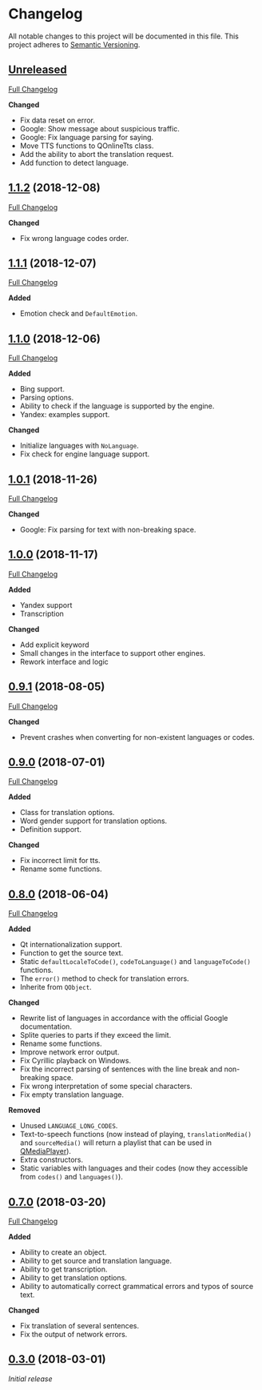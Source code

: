 # Changelog

All notable changes to this project will be documented in this file. This project adheres to [Semantic Versioning](http://semver.org/spec/v2.0.0.html).

## [Unreleased](https://github.com/crow-translate/crow-translate/tree/HEAD)

[Full Changelog](https://github.com/crow-translate/QOnlineTranslator/compare/1.1.2...HEAD)

**Changed**

-   Fix data reset on error.
-   Google: Show message about suspicious traffic.
-   Google: Fix language parsing for saying.
-   Move TTS functions to QOnlineTts class.
-   Add the ability to abort the translation request.
-   Add function to detect language.

## [1.1.2](https://github.com/crow-translate/QOnlineTranslator/tree/1.1.2) (2018-12-08)

[Full Changelog](https://github.com/crow-translate/QOnlineTranslator/compare/1.1.1...1.1.2)

**Changed**

-   Fix wrong language codes order.

## [1.1.1](https://github.com/crow-translate/QOnlineTranslator/tree/1.1.1) (2018-12-07)

[Full Changelog](https://github.com/crow-translate/QOnlineTranslator/compare/1.1.0...1.1.1)

**Added**

-   Emotion check and `DefaultEmotion`.

## [1.1.0](https://github.com/crow-translate/QOnlineTranslator/tree/1.1.0) (2018-12-06)

[Full Changelog](https://github.com/crow-translate/QOnlineTranslator/compare/1.0.1...1.1.0)

**Added**

-   Bing support.
-   Parsing options.
-   Ability to check if the language is supported by the engine.
-   Yandex: examples support.

**Changed**

-   Initialize languages with `NoLanguage`.
-   Fix check for engine language support.

## [1.0.1](https://github.com/crow-translate/QOnlineTranslator/tree/1.0.1) (2018-11-26)

[Full Changelog](https://github.com/crow-translate/QOnlineTranslator/compare/1.0.0...1.0.1)

**Changed**

-   Google: Fix parsing for text with non-breaking space.

## [1.0.0](https://github.com/crow-translate/QOnlineTranslator/tree/1.0.0) (2018-11-17)

[Full Changelog](https://github.com/crow-translate/QOnlineTranslator/compare/0.9.1...1.0.0)

**Added**

-   Yandex support
-   Transcription

**Changed**

-   Add explicit keyword
-   Small changes in the interface to support other engines.
-   Rework interface and logic

## [0.9.1](https://github.com/crow-translate/QOnlineTranslator/tree/0.9.1) (2018-08-05)

[Full Changelog](https://github.com/crow-translate/QOnlineTranslator/compare/0.9.0...0.9.1)

**Changed**

-   Prevent crashes when converting for non-existent languages or codes.

## [0.9.0](https://github.com/crow-translate/QOnlineTranslator/tree/0.9.0) (2018-07-01)

[Full Changelog](https://github.com/crow-translate/QOnlineTranslator/compare/0.8.0...0.9.0)

**Added**

-   Class for translation options.
-   Word gender support for translation options.
-   Definition support.

**Changed**

-   Fix incorrect limit for tts.
-   Rename some functions.

## [0.8.0](https://github.com/crow-translate/QOnlineTranslator/tree/0.8.0) (2018-06-04)

[Full Changelog](https://github.com/crow-translate/QOnlineTranslator/compare/0.7.0...0.8.0)

**Added**

-   Qt internationalization support.
-   Function to get the source text.
-   Static `defaultLocaleToCode()`, `codeToLanguage()` and `languageToCode()` functions.
-   The `error()` method to check for translation errors.
-   Inherite from `QObject`.

**Changed**

-   Rewrite list of languages in accordance with the official Google documentation.
-   Splite queries to parts if they exceed the limit.
-   Rename some functions.
-   Improve network error output.
-   Fix Cyrillic playback on Windows.
-   Fix the incorrect parsing of sentences with the line break and non-breaking space.
-   Fix wrong interpretation of some special characters.
-   Fix empty translation language.

**Removed**

-   Unused `LANGUAGE_LONG_CODES`.
-   Text-to-speech functions (now instead of playing, `translationMedia()` and `sourceMedia()` will return a playlist that can be used in [QMediaPlayer](https://doc.qt.io/qt-5/qmediaplayer.html "Qt Documentation")).
-   Extra constructors.
-   Static variables with languages and their codes (now they accessible from `codes()` and `languages()`).

## [0.7.0](https://github.com/crow-translate/QOnlineTranslator/tree/0.7.0) (2018-03-20)

[Full Changelog](https://github.com/crow-translate/QOnlineTranslator/compare/0.3.0...0.7.0)

**Added**

-   Ability to create an object.
-   Ability to get source and translation language.
-   Ability to get transcription.
-   Ability to get translation options.
-   Ability to automatically correct grammatical errors and typos of source text.

**Changed**

-   Fix translation of several sentences.
-   Fix the output of network errors.

## [0.3.0](https://github.com/crow-translate/QOnlineTranslator/tree/0.3.0) (2018-03-01)

_Initial release_
